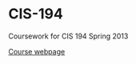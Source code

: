 # CIS-194
Coursework for CIS 194 Spring 2013

[Course webpage](https://www.seas.upenn.edu/~cis194/spring13/)
